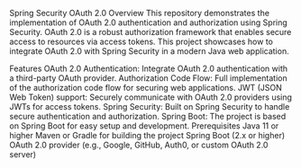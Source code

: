 Spring Security OAuth 2.0
Overview
This repository demonstrates the implementation of OAuth 2.0 authentication and authorization using Spring Security. OAuth 2.0 is a robust authorization framework that enables secure access to resources via access tokens. This project showcases how to integrate OAuth 2.0 with Spring Security in a modern Java web application.

Features
OAuth 2.0 Authentication: Integrate OAuth 2.0 authentication with a third-party OAuth provider.
Authorization Code Flow: Full implementation of the authorization code flow for securing web applications.
JWT (JSON Web Token) support: Securely communicate with OAuth 2.0 providers using JWTs for access tokens.
Spring Security: Built on Spring Security to handle secure authentication and authorization.
Spring Boot: The project is based on Spring Boot for easy setup and development.
Prerequisites
Java 11 or higher
Maven or Gradle for building the project
Spring Boot (2.x or higher)
OAuth 2.0 provider (e.g., Google, GitHub, Auth0, or custom OAuth 2.0 server)
